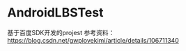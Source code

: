 # AndroidLBSTest
基于百度SDK开发的projest
参考资料：https://blog.csdn.net/gwplovekimi/article/details/106711340
